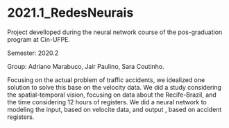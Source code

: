 # 2021.1_RedesNeurais

Project develloped during the neural network course of the pos-graduation program at Cin-UFPE. 

Semester: 2020.2

Group: Adriano Marabuco, Jair Paulino, Sara Coutinho. 


Focusing on the actual problem of traffic accidents, we idealized one solution to solve this base on the velocity data. 
We did a study considering the spatial-temporal vision, focusing on data about the Recife-Brazil, and the time considering 12 hours of registers. 
We did a neural network to modeling the input, based on velocite data, and output , based on accident registers. 


